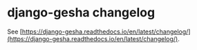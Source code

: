 # django-gesha changelog

See [https://django-gesha.readthedocs.io/en/latest/changelog/](https://django-gesha.readthedocs.io/en/latest/changelog/).
